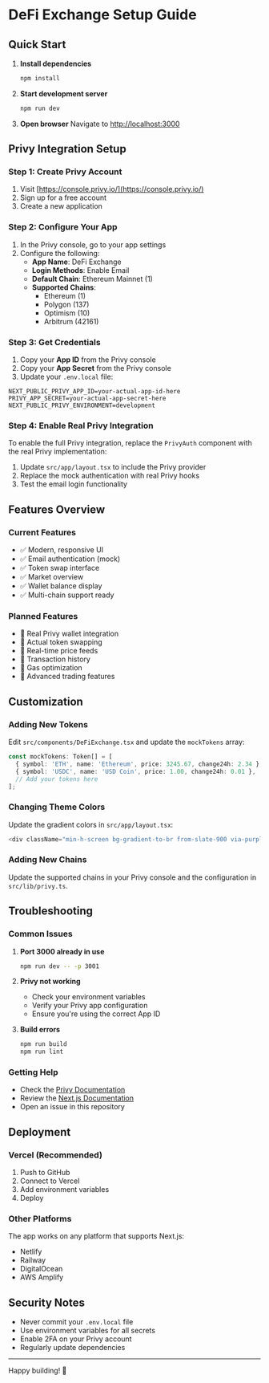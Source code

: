 # DeFi Exchange Setup Guide

## Quick Start

1. **Install dependencies**
   ```bash
   npm install
   ```

2. **Start development server**
   ```bash
   npm run dev
   ```

3. **Open browser**
   Navigate to [http://localhost:3000](http://localhost:3000)

## Privy Integration Setup

### Step 1: Create Privy Account
1. Visit [https://console.privy.io/](https://console.privy.io/)
2. Sign up for a free account
3. Create a new application

### Step 2: Configure Your App
1. In the Privy console, go to your app settings
2. Configure the following:
   - **App Name**: DeFi Exchange
   - **Login Methods**: Enable Email
   - **Default Chain**: Ethereum Mainnet (1)
   - **Supported Chains**: 
     - Ethereum (1)
     - Polygon (137)
     - Optimism (10)
     - Arbitrum (42161)

### Step 3: Get Credentials
1. Copy your **App ID** from the Privy console
2. Copy your **App Secret** from the Privy console
3. Update your `.env.local` file:

```env
NEXT_PUBLIC_PRIVY_APP_ID=your-actual-app-id-here
PRIVY_APP_SECRET=your-actual-app-secret-here
NEXT_PUBLIC_PRIVY_ENVIRONMENT=development
```

### Step 4: Enable Real Privy Integration
To enable the full Privy integration, replace the `PrivyAuth` component with the real Privy implementation:

1. Update `src/app/layout.tsx` to include the Privy provider
2. Replace the mock authentication with real Privy hooks
3. Test the email login functionality

## Features Overview

### Current Features
- ✅ Modern, responsive UI
- ✅ Email authentication (mock)
- ✅ Token swap interface
- ✅ Market overview
- ✅ Wallet balance display
- ✅ Multi-chain support ready

### Planned Features
- 🔄 Real Privy wallet integration
- 🔄 Actual token swapping
- 🔄 Real-time price feeds
- 🔄 Transaction history
- 🔄 Gas optimization
- 🔄 Advanced trading features

## Customization

### Adding New Tokens
Edit `src/components/DeFiExchange.tsx` and update the `mockTokens` array:

```typescript
const mockTokens: Token[] = [
  { symbol: 'ETH', name: 'Ethereum', price: 3245.67, change24h: 2.34 },
  { symbol: 'USDC', name: 'USD Coin', price: 1.00, change24h: 0.01 },
  // Add your tokens here
];
```

### Changing Theme Colors
Update the gradient colors in `src/app/layout.tsx`:

```typescript
<div className="min-h-screen bg-gradient-to-br from-slate-900 via-purple-900 to-slate-900">
```

### Adding New Chains
Update the supported chains in your Privy console and the configuration in `src/lib/privy.ts`.

## Troubleshooting

### Common Issues

1. **Port 3000 already in use**
   ```bash
   npm run dev -- -p 3001
   ```

2. **Privy not working**
   - Check your environment variables
   - Verify your Privy app configuration
   - Ensure you're using the correct App ID

3. **Build errors**
   ```bash
   npm run build
   npm run lint
   ```

### Getting Help
- Check the [Privy Documentation](https://docs.privy.io/)
- Review the [Next.js Documentation](https://nextjs.org/docs)
- Open an issue in this repository

## Deployment

### Vercel (Recommended)
1. Push to GitHub
2. Connect to Vercel
3. Add environment variables
4. Deploy

### Other Platforms
The app works on any platform that supports Next.js:
- Netlify
- Railway
- DigitalOcean
- AWS Amplify

## Security Notes

- Never commit your `.env.local` file
- Use environment variables for all secrets
- Enable 2FA on your Privy account
- Regularly update dependencies

---

Happy building! 🚀 